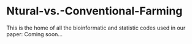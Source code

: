 # Ntural-vs.-Conventional-Farming

This is the home of all the bioinformatic and statistic codes used in our paper: Coming soon...
